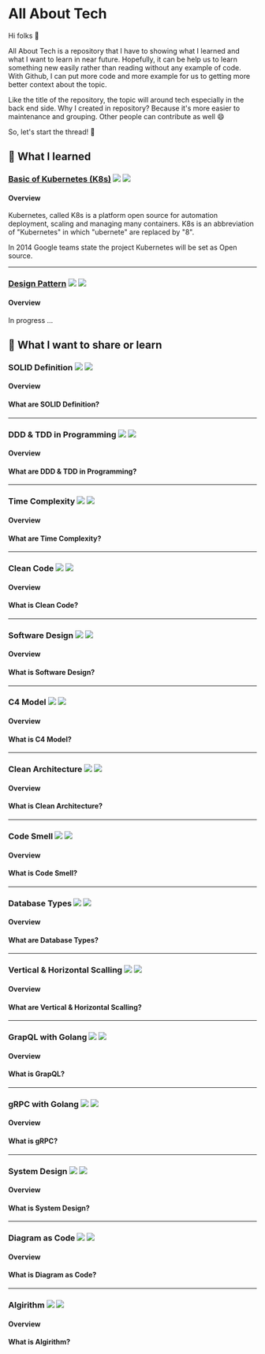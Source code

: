 # All About Tech

Hi folks 👋️

All About Tech is a repository that I have to showing what I learned and what I want to learn in near future. Hopefully, it can be help us to learn something new easily rather than reading without any example of code. With Github, I can put more code and more example for us to getting more better context about the topic.

Like the title of the repository, the topic will around tech especially in the back end side. Why I created in repository? Because it's more easier to maintenance and grouping. Other people can contribute as well 😄️

So, let's start the thread! 🚀️

## 🧠️ What I learned

### [Basic of Kubernetes (K8s)](./basic_of_kubernetes.md) ![](https://badgen.net/badge/status/completed/green) ![](https://badgen.net/badge/version/v1.0.0/cyan)

#### Overview

Kubernetes, called K8s is a platform open source for automation deployment, scaling and managing many containers. K8s is an abbreviation of "Kubernetes" in which "ubernete" are replaced by "8".

In 2014 Google teams state the project Kubernetes will be set as Open source.

---

### [Design Pattern](./design_pattern.md) ![](https://badgen.net/badge/status/in%20progress/orange) ![](https://badgen.net/badge/version/v0.0.1/cyan)

#### Overview
In progress ...

## 🍃️ What I want to share or learn

### SOLID Definition ![](https://badgen.net/badge/status/waiting/gray) ![](https://badgen.net/badge/version/v0.0.0/gray)

#### Overview

#### What are SOLID Definition?

---

### DDD & TDD in Programming ![](https://badgen.net/badge/status/waiting/gray) ![](https://badgen.net/badge/version/v0.0.0/gray)

#### Overview

#### What are DDD & TDD in Programming?

---

### Time Complexity ![](https://badgen.net/badge/status/waiting/gray) ![](https://badgen.net/badge/version/v0.0.0/gray)

#### Overview

#### What are Time Complexity?

---

### Clean Code ![](https://badgen.net/badge/status/waiting/gray) ![](https://badgen.net/badge/version/v0.0.0/gray)

#### Overview

#### What is Clean Code?

---

### Software Design ![](https://badgen.net/badge/status/waiting/gray) ![](https://badgen.net/badge/version/v0.0.0/gray)

#### Overview

#### What is Software Design?

---

### C4 Model ![](https://badgen.net/badge/status/waiting/gray) ![](https://badgen.net/badge/version/v0.0.0/gray)

#### Overview

#### What is C4 Model?

---

### Clean Architecture ![](https://badgen.net/badge/status/waiting/gray) ![](https://badgen.net/badge/version/v0.0.0/gray)

#### Overview

#### What is Clean Architecture?

---

### Code Smell ![](https://badgen.net/badge/status/waiting/gray) ![](https://badgen.net/badge/version/v0.0.0/gray)

#### Overview

#### What is Code Smell?

---

### Database Types ![](https://badgen.net/badge/status/waiting/gray) ![](https://badgen.net/badge/version/v0.0.0/gray)

#### Overview

#### What are Database Types?

---

### Vertical & Horizontal Scalling ![](https://badgen.net/badge/status/waiting/gray) ![](https://badgen.net/badge/version/v0.0.0/gray)

#### Overview

#### What are Vertical & Horizontal Scalling?

---

### GrapQL with Golang ![](https://badgen.net/badge/status/waiting/gray) ![](https://badgen.net/badge/version/v0.0.0/gray)

#### Overview

#### What is GrapQL?

---

### gRPC with Golang ![](https://badgen.net/badge/status/waiting/gray) ![](https://badgen.net/badge/version/v0.0.0/gray)

#### Overview

#### What is gRPC?

---

### System Design ![](https://badgen.net/badge/status/waiting/gray) ![](https://badgen.net/badge/version/v0.0.0/gray)

#### Overview

#### What is System Design?

---

### Diagram as Code ![](https://badgen.net/badge/status/waiting/gray) ![](https://badgen.net/badge/version/v0.0.0/gray)

#### Overview

#### What is Diagram as Code?

---

### Algirithm ![](https://badgen.net/badge/status/waiting/gray) ![](https://badgen.net/badge/version/v0.0.0/gray)

#### Overview

#### What is Algirithm?
